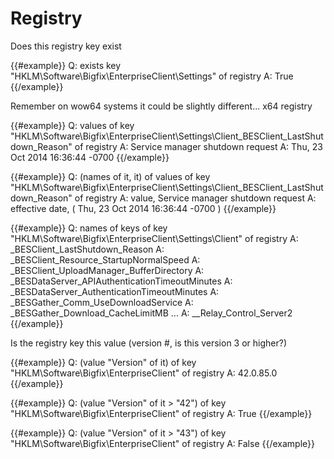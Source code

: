 # Registry

Does this registry key exist

{{#example}}
Q: exists key "HKLM\Software\Bigfix\EnterpriseClient\Settings" of registry
A: True
{{/example}}

Remember on wow64 systems it could be slightly different... x64 registry

{{#example}}
Q: values of key "HKLM\Software\Bigfix\EnterpriseClient\Settings\Client\_BESClient_LastShutdown_Reason" of registry
A: Service manager shutdown request
A: Thu, 23 Oct 2014 16:36:44 -0700
{{/example}}

{{#example}}
Q: (names of it, it) of values of key "HKLM\Software\Bigfix\EnterpriseClient\Settings\Client\_BESClient_LastShutdown_Reason" of registry
A: value, Service manager shutdown request
A: effective date, ( Thu, 23 Oct 2014 16:36:44 -0700 )
{{/example}}

{{#example}}
Q: names of keys of key "HKLM\Software\Bigfix\EnterpriseClient\Settings\Client" of registry
A: _BESClient_LastShutdown_Reason
A: _BESClient_Resource_StartupNormalSpeed
A: _BESClient_UploadManager_BufferDirectory
A: _BESDataServer_APIAuthenticationTimeoutMinutes
A: _BESDataServer_AuthenticationTimeoutMinutes
A: _BESGather_Comm_UseDownloadService
A: _BESGather_Download_CacheLimitMB
...
A: __Relay_Control_Server2
{{/example}}

Is the registry key this value (version #, is this version 3 or higher?)

{{#example}}
Q: (value "Version" of it) of key "HKLM\Software\Bigfix\EnterpriseClient" of registry
A: 42.0.85.0
{{/example}}

{{#example}}
Q: (value "Version" of it > "42") of key "HKLM\Software\Bigfix\EnterpriseClient" of registry
A: True
{{/example}}

{{#example}}
Q: (value "Version" of it > "43") of key "HKLM\Software\Bigfix\EnterpriseClient" of registry
A: False
{{/example}}
